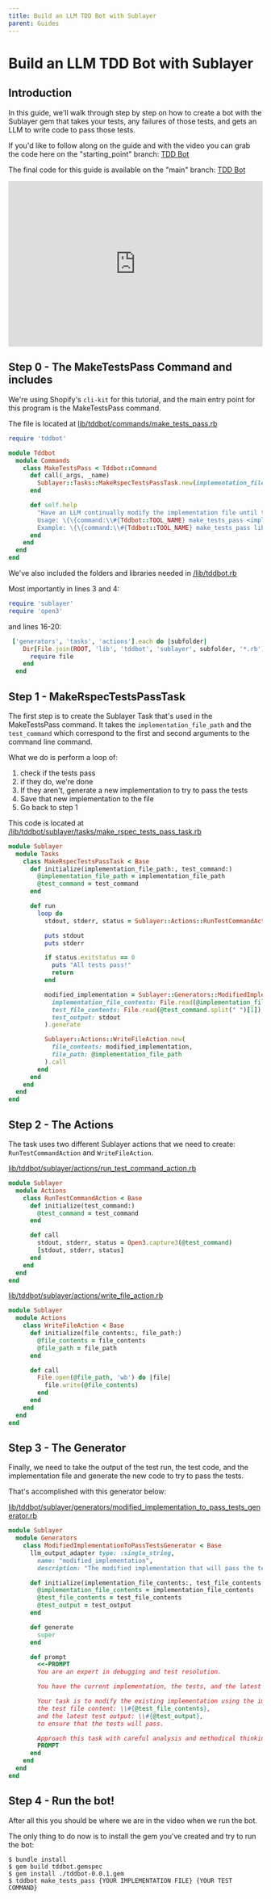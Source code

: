 ```yaml
---
title: Build an LLM TDD Bot with Sublayer
parent: Guides
---
```


# Build an LLM TDD Bot with Sublayer

## Introduction

In this guide, we'll walk through step by step on how to create a bot with the Sublayer gem that takes your tests, any failures of those tests, and gets an LLM to write code to pass those tests.

If you'd like to follow along on the guide and with the video you can grab the code here on the "starting_point" branch: [TDD Bot](https://github.com/sublayerapp/tddbot/tree/starting_point)

The final code for this guide is available on the "main" branch: [TDD Bot](https://github.com/sublayerapp/tddbot)

<div style="position: relative; padding-bottom: 64.99999999999999%; height: 0;"><iframe src="https://www.loom.com/embed/c9a41f43e18c4d40ae23034620149a1a?sid=50fd12e5-0500-4dfa-9011-dc21bbf77bd0" frameborder="0" webkitallowfullscreen mozallowfullscreen allowfullscreen style="position: absolute; top: 0; left: 0; width: 100%; height: 100%;"></iframe></div>

## Step 0 - The MakeTestsPass Command and includes

We're using Shopify's `cli-kit` for this tutorial, and the main entry point for this program is the MakeTestsPass command.

The file is located at [lib/tddbot/commands/make_tests_pass.rb](https://github.com/sublayerapp/tddbot/blob/43297c5da9445bd6c8882d5e3876cff5fc6b2650/lib/tddbot/commands/make_tests_pass.rb)

```ruby
require 'tddbot'

module Tddbot
  module Commands
    class MakeTestsPass < Tddbot::Command
      def call(_args, _name)
        Sublayer::Tasks::MakeRspecTestsPassTask.new(implementation_file_path: _args[0], test_command: _args[1]).run
      end

      def self.help
        "Have an LLM continually modify the implementation file until the test command passes successfully.\n
        Usage: \{\{command:\\#{Tddbot::TOOL_NAME} make_tests_pass <implementation_file_path> \"<test_command>\"}}\n
        Example: \{\{command:\\#{Tddbot::TOOL_NAME} make_tests_pass lib/my_class.rb \"rspec spec/my_class_spec.rb\"}}"
      end
    end
  end
end
```

We've also included the folders and libraries needed in [/lib/tddbot.rb](https://github.com/sublayerapp/tddbot/blob/43297c5da9445bd6c8882d5e3876cff5fc6b2650/lib/tddbot.rb)

Most importantly in lines 3 and 4:
```ruby
require 'sublayer'
require 'open3'
```

and lines 16-20:
```ruby
 ['generators', 'tasks', 'actions'].each do |subfolder|
    Dir[File.join(ROOT, 'lib', 'tddbot', 'sublayer', subfolder, '*.rb')].each do |file|
      require file
    end
  end
```

## Step 1 - MakeRspecTestsPassTask

The first step is to create the Sublayer Task that's used in the MakeTestsPass command. It takes the `implementation_file_path` and the `test_command` which correspond to the first and second arguments to the command line command.

What we do is perform a loop of:
1. check if the tests pass
2. if they do, we're done
3. If they aren't, generate a new implementation to try to pass the tests
4. Save that new implementation to the file
5. Go back to step 1

This code is located at [/lib/tddbot/sublayer/tasks/make_rspec_tests_pass_task.rb](https://github.com/sublayerapp/tddbot/blob/main/lib/tddbot/sublayer/tasks/make_rspec_tests_pass_task.rb)

```ruby
module Sublayer
  module Tasks
    class MakeRspecTestsPassTask < Base
      def initialize(implementation_file_path:, test_command:)
        @implementation_file_path = implementation_file_path
        @test_command = test_command
      end

      def run
        loop do
          stdout, stderr, status = Sublayer::Actions::RunTestCommandAction.new(test_command: @test_command).call

          puts stdout
          puts stderr

          if status.exitstatus == 0
            puts "All tests pass!"
            return
          end

          modified_implementation = Sublayer::Generators::ModifiedImplementationToPassTestsGenerator.new(
            implementation_file_contents: File.read(@implementation_file_path),
            test_file_contents: File.read(@test_command.split(" ")[1]),
            test_output: stdout
          ).generate

          Sublayer::Actions::WriteFileAction.new(
            file_contents: modified_implementation,
            file_path: @implementation_file_path
          ).call
        end
      end
    end
  end
end
```

## Step 2 - The Actions

The task uses two different Sublayer actions that we need to create: `RunTestCommandAction` and `WriteFileAction`.

[lib/tddbot/sublayer/actions/run_test_command_action.rb](https://github.com/sublayerapp/tddbot/blob/main/lib/tddbot/sublayer/actions/run_test_command_action.rb)

```ruby
module Sublayer
  module Actions
    class RunTestCommandAction < Base
      def initialize(test_command:)
        @test_command = test_command
      end

      def call
        stdout, stderr, status = Open3.capture3(@test_command)
        [stdout, stderr, status]
      end
    end
  end
end
```

[lib/tddbot/sublayer/actions/write_file_action.rb](https://github.com/sublayerapp/tddbot/blob/main/lib/tddbot/sublayer/actions/write_file_action.rb)

```ruby
module Sublayer
  module Actions
    class WriteFileAction < Base
      def initialize(file_contents:, file_path:)
        @file_contents = file_contents
        @file_path = file_path
      end

      def call
        File.open(@file_path, 'wb') do |file|
          file.write(@file_contents)
        end
      end
    end
  end
end
```

## Step 3 - The Generator

Finally, we need to take the output of the test run, the test code, and the implementation file and generate the new code to try to pass the tests.

That's accomplished with this generator below:

[lib/tddbot/sublayer/generators/modified_implementation_to_pass_tests_generator.rb](https://github.com/sublayerapp/tddbot/blob/main/lib/tddbot/sublayer/generators/modified_implementation_to_pass_tests_generator.rb)

```ruby
module Sublayer
  module Generators
    class ModifiedImplementationToPassTestsGenerator < Base
      llm_output_adapter type: :single_string,
        name: "modified_implementation",
        description: "The modified implementation that will pass the tests"

      def initialize(implementation_file_contents:, test_file_contents:, test_output:)
        @implementation_file_contents = implementation_file_contents
        @test_file_contents = test_file_contents
        @test_output = test_output
      end

      def generate
        super
      end

      def prompt
        <<-PROMPT
        You are an expert in debugging and test resolution.

        You have the current implementation, the tests, and the latest failure information at your disposal.

        Your task is to modify the existing implementation using the implementation file content: \\#{@implementation_file_contents},
        the test file content: \\#{@test_file_contents},
        and the latest test output: \\#{@test_output},
        to ensure that the tests will pass.

        Approach this task with careful analysis and methodical thinking.
        PROMPT
      end
    end
  end
end
```

## Step 4 - Run the bot!

After all this you should be where we are in the video when we run the bot.

The only thing to do now is to install the gem you've created and try to run the bot:

```shell
$ bundle install
$ gem build tddbot.gemspec
$ gem install ./tddbot-0.0.1.gem
$ tddbot make_tests_pass {YOUR IMPLEMENTATION FILE} {YOUR TEST COMMAND}
```